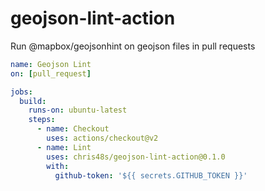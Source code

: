 # geojson-lint-action

Run @mapbox/geojsonhint on geojson files in pull requests

```yaml
name: Geojson Lint
on: [pull_request]

jobs:
  build:
    runs-on: ubuntu-latest
    steps:
      - name: Checkout
        uses: actions/checkout@v2
      - name: Lint
        uses: chris48s/geojson-lint-action@0.1.0
        with:
          github-token: '${{ secrets.GITHUB_TOKEN }}'
```
